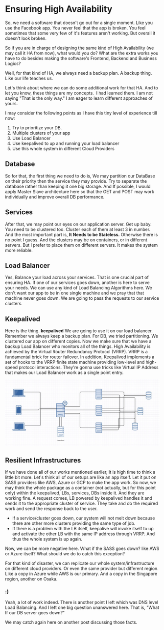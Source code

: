 # Ensuring High Availability

So, we need a software that doesn't go out for a single moment. Like you use the Facebook app. You never feel that the app is broken. You feel sometimes that some very few of it's features aren't working. But overall it doesn't look broken.

So if you are in charge of designing the same kind of High Availability (we may call it HA from now), what would you do? What are the extra works you have to do besides making the software's Frontend, Backend and Business Logics?

Well, for that kind of HA, we always need a backup plan. A backup thing. Like our life teaches us. 

Let's think about where we can do some additional work for that HA. 
And to let you know, these things are my concepts.  I had learned them. I am not saying "That is the only way." I am eager to learn different approaches of yours.

I may consider the following points as I have this tiny level of experience till now:

1. Try to prioritize your DB.
2. Multiple clusters of your app
3. Use Load Balancer
4. Use keepalived to up and running your load balancer
5. Use this whole system in different Cloud Providers 

## Database
So for that, the first thing we need to do is, We may partition our DataBase on their priority then the service they may provide. 
Try to separate the database rather than keeping it one big storage. 
And If possible, I would apply Master Slave architecture here so that the GET and POST may work individually and improve overall DB performance.

## Services
After that, we may point our eyes on our application server. Get up baby. You need to be clustered too. Cluster each of them at least 3 in number. 
And the most important part is, **It Needs to be Stateless.** Otherwise there is no point I guess. And the clusters may be on containers, or in different servers. But I prefer to place them on different servers. It makes the system more reliable. 

## Load Balancer
Yes, Balance your load across your services. That is one crucial part of ensuring HA. If one of our services goes down, another is here to serve your needs. We can use any kind of Load Balancing Algorithms here. We don't want our app to be in one single machine and we pray that that machine never goes down. We are going to pass the requests to our service clusters.

## Keepalived
Here is the thing. **keepalived**
We are going to use it on our load balancer. Remember we always keep a backup plan. For DB, we tried partitioning. We clustered our app on different copies. Now we make sure that we have a backup Load Balancer who monitors all of the things.
High Availability is achieved by the Virtual Router Redundancy Protocol (VRRP). VRRP is a fundamental brick for router failover. In addition, Keepalived implements a set of hooks to the VRRP finite state machine providing low-level and high-speed protocol interactions. They're gonna use tricks like Virtual IP Address that makes our Load Balancer work as a single point entry. 

![alt text](https://github.com/Masum-Osman/system-design-playground/blob/master/High%20Availability/HA-Sketch.JPG?raw=true)

## Resilient Infrastructures
If we have done all of our works mentioned earlier, It is high time to think a little bit more. 
Let's think all of our setups are like an app itself. Let it put on SASS providers like AWS, Azure or GCP to make the app work. 
So now, we may think the whole package as a container (not actually, but for this point only) within the keepalived, LBs, services, DBs inside it. And they are working fine. A request comes, LB powered by keepalived handles it and sends it to the appropriate cluster of service. They take and do the required work and send the response back to the user. 
+ If a service/cluster goes down, our system will not melt down because there are other more clusters providing the same type of job. 
+ If there is a problem with the LB itself, keepalive will invoke itself to up and activate the other LB with the same IP address through VRRP. And thus the whole system is up again.

Now, we can be more negative here. What if the SASS goes down? like AWS or Azure itself? What should we do to catch this exception? 

For that kind of disaster, we can replicate our whole system/infrastructure on different cloud providers. Or even the same provider but different region. Like a copy in Azure while AWS is our primary. And a copy in the Singapore region, another on Osaka.

### :)
Yeah, a lot of work indeed. 
There is another point I left which was DNS level Load Balancing. 
And I left one big question unanswered here. That is, "What If our DB server goes down?"

We may catch again here on another post discussing those facts.